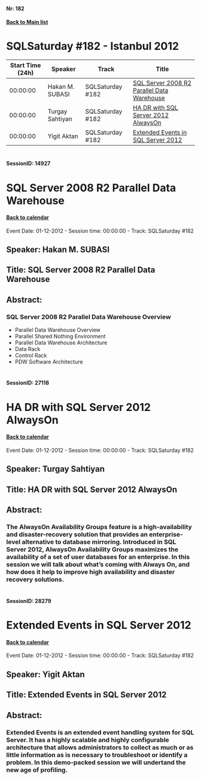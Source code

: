 #### Nr: 182
#### [Back to Main list](index.md)
# SQLSaturday #182 - Istanbul 2012
Start Time (24h)|Speaker|Track|Title
---|---|---|---
00:00:00|Hakan M. SUBASI|SQLSaturday #182|[SQL Server 2008 R2 Parallel Data Warehouse](#sessionid-14927)
00:00:00|Turgay Sahtiyan|SQLSaturday #182|[HA  DR with SQL Server 2012 AlwaysOn](#sessionid-27118)
00:00:00|Yigit Aktan|SQLSaturday #182|[Extended Events in SQL Server 2012](#sessionid-28279)
#  
#### SessionID: 14927
# SQL Server 2008 R2 Parallel Data Warehouse
#### [Back to calendar](#nr-182)
Event Date: 01-12-2012 - Session time: 00:00:00 - Track: SQLSaturday #182
## Speaker: Hakan M. SUBASI
## Title: SQL Server 2008 R2 Parallel Data Warehouse
## Abstract:
### SQL Server 2008 R2 Parallel Data Warehouse Overview

* Parallel Data Warehouse Overview
* Parallel Shared Nothing Environment
* Parallel Data Warehouse Architecture
* Data Rack
* Control Rack
* PDW Software Architecture

#  
#### SessionID: 27118
# HA  DR with SQL Server 2012 AlwaysOn
#### [Back to calendar](#nr-182)
Event Date: 01-12-2012 - Session time: 00:00:00 - Track: SQLSaturday #182
## Speaker: Turgay Sahtiyan
## Title: HA  DR with SQL Server 2012 AlwaysOn
## Abstract:
### The AlwaysOn Availability Groups feature is a high-availability and disaster-recovery solution that provides an enterprise-level alternative to database mirroring. Introduced in SQL Server 2012, AlwaysOn Availability Groups maximizes the availability of a set of user databases for an enterprise. In this session we will talk about what’s coming with Always On, and how does it help to improve high availability and disaster recovery solutions.
#  
#### SessionID: 28279
# Extended Events in SQL Server 2012
#### [Back to calendar](#nr-182)
Event Date: 01-12-2012 - Session time: 00:00:00 - Track: SQLSaturday #182
## Speaker: Yigit Aktan
## Title: Extended Events in SQL Server 2012
## Abstract:
### Extended Events is an extended event handling system for SQL Server. It has a highly scalable and highly configurable architecture that allows administrators to collect as much or as little information as is necessary to troubleshoot or identify a problem. In this demo-packed session we will undertand the new age of profiling.
